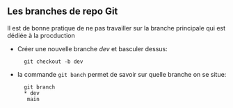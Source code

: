 ## Les branches de repo Git

Il est de bonne pratique de ne pas travailler sur la branche principale qui est dédiée à la procduction

- Créer une nouvelle branche *dev* et basculer dessus:

        git checkout -b dev

- la commande ``git banch`` permet de savoir sur quelle branche on se situe:

        
        git branch
        * dev
         main
             
